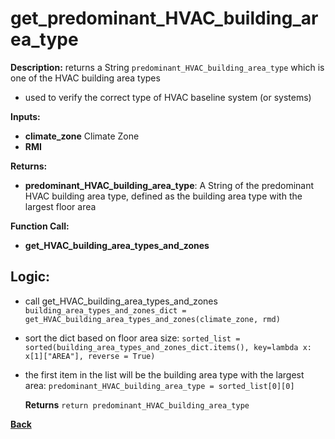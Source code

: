 # get_predominant_HVAC_building_area_type

**Description:** returns a String `predominant_HVAC_building_area_type` which is one of the HVAC building area types
- used to verify the correct type of HVAC baseline system (or systems)

**Inputs:**  
- **climate_zone** Climate Zone
- **RMI** 

**Returns:**  
- **predominant_HVAC_building_area_type**: A String of the predominant HVAC building area type, defined as the building area type with the largest floor area
 
**Function Call:** 
- **get_HVAC_building_area_types_and_zones**

## Logic:  

- call get_HVAC_building_area_types_and_zones `building_area_types_and_zones_dict = get_HVAC_building_area_types_and_zones(climate_zone, rmd)`
- sort the dict based on floor area size: `sorted_list = sorted(building_area_types_and_zones_dict.items(), key=lambda x: x[1]["AREA"], reverse = True)`
- the first item in the list will be the building area type with the largest area: `predominant_HVAC_building_area_type = sorted_list[0][0]`
	
     **Returns** `return predominant_HVAC_building_area_type`  

**[Back](../_toc.md)**
